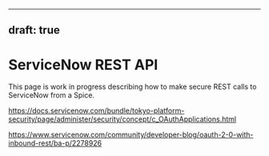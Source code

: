 
---
draft: true
---
# ServiceNow REST API

This page is work in progress describing how to make secure REST calls to ServiceNow from a Spice.

https://docs.servicenow.com/bundle/tokyo-platform-security/page/administer/security/concept/c_OAuthApplications.html

https://www.servicenow.com/community/developer-blog/oauth-2-0-with-inbound-rest/ba-p/2278926